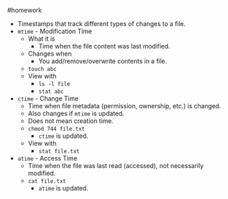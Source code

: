 #homework 
* Timestamps that track different types of changes to a file.
* `mtime` - Modification Time
	* What it is
		* Time when the file content was last modified.
	* Changes when
		* You add/remove/overwrite contents in a file.
	* `touch abc`
	* View with
		* `ls -l file` 
		* `stat abc`
* `ctime` - Change Time
	* Time when file metadata (permission, ownership, etc.) is changed.
	* Also changes if `mtime` is updated.
	* Does not mean creation time.
	* `chmod 744 file.txt`
		* `ctime` is updated.
	* View with
		* `stat file.txt`
* `atime` - Access Time
	* Time when the file was last read (accessed), not necessarily modified.
	* `cat file.txt` 
		* `atime` is updated.